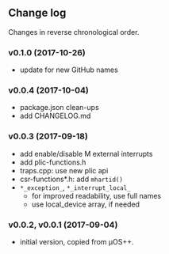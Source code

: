 ## Change log

Changes in reverse chronological order.

### v0.1.0 (2017-10-26)

* update for new GitHub names

### v0.0.4 (2017-10-04)

* package.json clean-ups
* add CHANGELOG.md

### v0.0.3 (2017-09-18)

* add enable/disable M external interrupts
* add plic-functions.h
* traps.cpp: use new plic api
* csr-functions*.h: add `mhartid()`
* `*_exception_`, `*_interrupt_local_`
    * for improved readability, use full names
    * use local_device array, if needed

### v0.0.2, v0.0.1 (2017-09-04)

* initial version, copied from µOS++.


